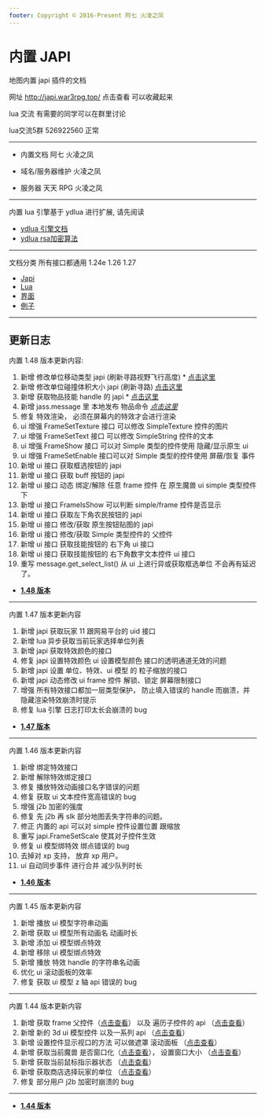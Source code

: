 ```yaml
---
footer: Copyright © 2016-Present 阿七 火凌之凤
---
```


# 内置 JAPI

地图内置 japi 插件的文档

网址 http://japi.war3rpg.top/ 点击查看 可以收藏起来


lua 交流 有需要的同学可以在群里讨论

 lua交流5群 526922560 正常

---

- 内置文档 阿七  火凌之凤

- 域名/服务器维护  火凌之凤

- 服务器 天天 RPG  火凌之凤

---


内置 lua 引擎基于 ydlua 进行扩展, 请先阅读

- [ydlua 引擎文档](/lua-engine.md)
- [ydlua rsa加密算法](/lua-rsa.md)
---

文档分类 所有接口都通用 1.24e 1.26 1.27

- [Japi](/Japi/)
- [Lua](/Lua/)
- [界面](/Script/界面/)
- [例子](/Script/例子/)

---

## 更新日志

内置 1.48 版本更新内容:

1. 新增 修改单位移动类型 japi (刷新寻路视野飞行高度) \* [点击这里](/1.48/修改单位移动类型.md)
2. 新增 修改单位碰撞体积大小 japi (刷新寻路) [点击这里](/1.48/修改单位碰撞体积大小.md)
3. 新增 获取物品技能 handle 的 japi \* [点击这里](/1.48/获取物品技能handle.md)
4. 新增 jass.message 里 本地发布 物品命令 [_点击这里_](/Script/例子/智能施法.md)
5. 修复 特效渲染， 必须在屏幕内的特效才会进行渲染
6. ui 增强 FrameSetTexture 接口 可以修改 SimpleTexture 控件的图片
7. ui 增强 FrameSetText 接口 可以修改 SimpleString 控件的文本
8. ui 增强 FrameShow 接口 可以对 Simple 类型的控件使用 隐藏/显示原生 ui
9. ui 增强 FrameSetEnable 接口可以对 Simple 类型的控件使用 屏蔽/恢复 事件
10. 新增 ui 接口 获取框选按钮的 japi
11. 新增 ui 接口 获取 buff 按钮的 japi
12. 新增 ui 接口 动态 绑定/解除 任意 frame 控件 在 原生魔兽 ui simple 类型控件下
13. 新增 ui 接口 FrameIsShow 可以判断 simple/frame 控件是否显示
14. 新增 ui 接口 获取左下角农民按钮的 japi
15. 新增 ui 接口 修改/获取 原生按钮贴图的 japi
16. 新增 ui 接口 修改/获取 Simple 类型控件的 父控件
17. 新增 ui 接口 获取技能按钮的 右下角 ui 接口
18. 新增 ui 接口 获取技能按钮的 右下角数字文本控件 ui 接口
19. 重写 message.get_select_list() 从 ui 上进行异或获取框选单位 不会再有延迟了。

- [**1.48 版本**](/1.48/)

---

内置 1.47 版本更新内容

1. 新增 japi 获取玩家 11 跟网易平台的 uid 接口
2. 新增 lua 异步获取当前玩家选择单位列表
3. 新增 japi 获取特效颜色的接口
4. 修复 japi 设置特效颜色 ui 设置模型颜色 接口的透明通道无效的问题
5. 新增 japi 设置 单位、特效、ui 模型 的 粒子缩放的接口
6. 新增 japi 动态修改 ui frame 控件 解锁、锁定 屏幕限制接口
7. 增强 所有特效接口都加一层类型保护， 防止填入错误的 handle 而崩溃，并隐藏渲染特效崩溃时提示
8. 修复 lua 引擎 日志打印太长会崩溃的 bug

- [**1.47 版本**](/1.47/)

---

内置 1.46 版本更新内容

1. 新增 绑定特效接口
2. 新增 解除特效绑定接口
3. 修复 播放特效动画接口名字错误的问题
4. 修复 获取 ui 文本控件宽高错误的 bug
5. 增强 j2b 加密的强度
6. 修复 先 j2b 再 slk 部分地图丢失字符串的问题。
7. 修正 内置的 api 可以对 simple 控件设置位置 跟缩放
8. 重写 japi.FrameSetScale 使其对子控件生效
9. 修复 ui 模型绑特效 绑点错误的 bug
10. 去掉对 xp 支持， 放弃 xp 用户。
11. ui 自动同步事件 进行合并 减少队列时长

- [**1.46 版本**](/1.46/)

---

内置 1.45 版本更新内容

1. 新增 播放 ui 模型字符串动画
2. 新增 获取 ui 模型所有动画名 动画时长
3. 新增 添加 ui 模型绑点特效
4. 新增 移除 ui 模型绑点特效
5. 新增 播放 特效 handle 的字符串名动画
6. 优化 ui 滚动面板的效率
7. 修复 获取 ui 模型 z 轴 api 错误的 bug

---

内置 1.44 版本更新内容

1. 新增 获取 frame 父控件（[点击查看](/1.44/获取父控件.md)） 以及 遍历子控件的 api （[点击查看](/1.44/获取子控件.md)）
2. 新增 新的 3d ui 模型控件 以及一系列 api （[点击查看](/Script/界面/模型2.md)）
3. 新增 设置控件显示视口的方法 可以做遮罩 滚动面板 （[点击查看](/1.44/设置控件视口.md)）
4. 新增 获取当前魔兽 是否窗口化（[点击查看](/1.44/获取是否窗口化模式.md)）， 设置窗口大小 （[点击查看](/1.44/设置窗口大小.md)）
5. 新增 获取当前鼠标指示器状态 （[点击查看](/Lua/message/目标指示器.md)）
6. 新增 获取商店选择玩家的单位 （[点击查看](/1.44/获取商店目标.md)）
7. 修复 部分用户 j2b 加密时崩溃的 bug

---

- [**1.44 版本**](/1.44/)

